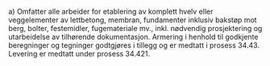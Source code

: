 a) Omfatter alle arbeider for etablering av komplett hvelv eller veggelementer av lettbetong, membran, fundamenter inklusiv bakstøp mot berg, bolter, festemidler, fugemateriale mv., inkl. nødvendig prosjektering og utarbeidelse av tilhørende dokumentasjon. Armering i henhold til godkjente beregninger og tegninger godtgjøres i tillegg og er medtatt i prosess 34.43.
Levering er medtatt under prosess 34.421.


